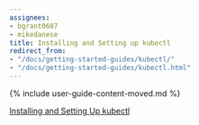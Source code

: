 ```yaml
---
assignees:
- bgrant0607
- mikedanese
title: Installing and Setting up kubectl
redirect_from:
- "/docs/getting-started-guides/kubectl/"
- "/docs/getting-started-guides/kubectl.html"
---
```


{% include user-guide-content-moved.md %}

[Installing and Setting Up kubectl](/docs/tasks/kubectl/install/)